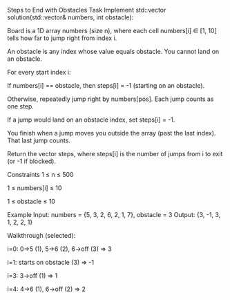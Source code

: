 Steps to End with Obstacles
Task
Implement std::vector<int> solution(std::vector<int>& numbers, int obstacle):

Board is a 1D array numbers (size n), where each cell numbers[i] ∈ [1, 10] tells how far to jump right from index i.

An obstacle is any index whose value equals obstacle. You cannot land on an obstacle.

For every start index i:

If numbers[i] == obstacle, then steps[i] = -1 (starting on an obstacle).

Otherwise, repeatedly jump right by numbers[pos]. Each jump counts as one step.

If a jump would land on an obstacle index, set steps[i] = -1.

You finish when a jump moves you outside the array (past the last index). That last jump counts.

Return the vector steps, where steps[i] is the number of jumps from i to exit (or -1 if blocked).

Constraints
1 ≤ n ≤ 500

1 ≤ numbers[i] ≤ 10

1 ≤ obstacle ≤ 10

Example
Input:
numbers = {5, 3, 2, 6, 2, 1, 7}, obstacle = 3
Output:
{3, -1, 3, 1, 2, 2, 1}

Walkthrough (selected):

i=0: 0→5 (1), 5→6 (2), 6→off (3) ⇒ 3

i=1: starts on obstacle (3) ⇒ -1

i=3: 3→off (1) ⇒ 1

i=4: 4→6 (1), 6→off (2) ⇒ 2